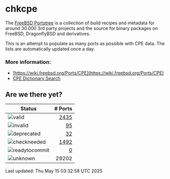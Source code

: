 # chkcpe

The [FreeBSD Portstree](https://cgit.freebsd.org/ports) is a collection of build recipes
and metadata for around 30.000 3rd party projects and the source for binary packages on
FreeBSD, DragonflyBSD and derivatives.

This is an attempt to populate as many ports as possible with CPE data. The lists are
automatically updated once a day.

### More information:
* [https://wiki.freebsd.org/Ports/CPE](https://wiki.freebsd.org/Ports/CPE)
* [CPE Dictionary Search](http://web.nvd.nist.gov/view/cpe/search)


## Are we there yet?

| Status                                                              | # Ports                                                                |
| --------------------------------------------------------------------| ---------------------------------------------------------------------: |
| ![valid](https://img.shields.io/badge/valid-brightgreen)            | [2435](https://github.com/decke/chkcpe/wiki/valid)                 |
| ![invalid](https://img.shields.io/badge/invalid-red)                | [95](https://github.com/decke/chkcpe/wiki/invalid)             |
| ![deprecated](https://img.shields.io/badge/deprecated-red)          | [32](https://github.com/decke/chkcpe/wiki/deprecated)       |
| ![checkneeded](https://img.shields.io/badge/checkneeded-orange)     | [1492](https://github.com/decke/chkcpe/wiki/checkneeded)     |
| ![readytocommit](https://img.shields.io/badge/readytocommit-orange) | [0](https://github.com/decke/chkcpe/wiki/readytocommit) |
| ![unknown](https://img.shields.io/badge/unknown-grey)               | 29202 | |

Last updated: Thu May 15 03:32:58 UTC 2025
